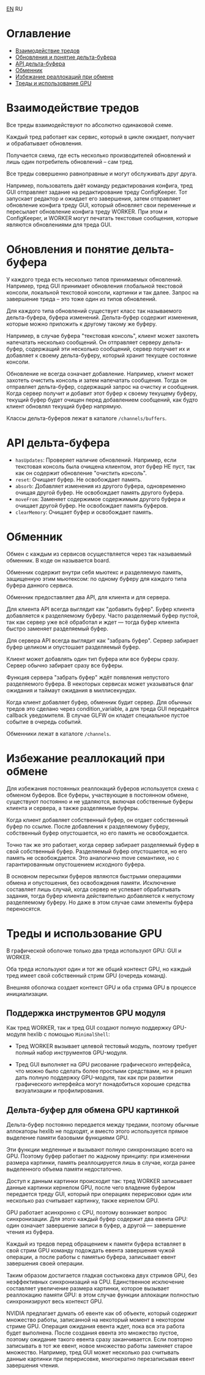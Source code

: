 ﻿[EN](README.md) RU

Оглавление
==========

* [Взаимодействие тредов](#взаимодействие-тредов)
* [Обновления и понятие дельта-буфера](#обновления-и-понятие-дельта-буфера)
* [API дельта-буфера](#api-дельта-буфера)
* [Обменник](#обменник)
* [Избежание реаллокаций при обмене](#избежание-реаллокаций-при-обмене)
* [Треды и использование GPU](#треды-и-использование-gpu)

Взаимодействие тредов
=====================

Все треды взаимодействуют по абсолютно одинаковой схеме.

Каждый тред работает как сервис, который в цикле ожидает, получает и обрабатывает
обновления.

Получается схема, где есть несколько производителей обновлений и лишь один
потребитель обновлений – сам тред.

Все треды совершенно равноправные и могут обслуживать друг друга.

Например, пользователь даёт команду редактирования конфига, тред GUI отправляет
задание на редактирование треду ConfigKeeper. Тот запускает редактор и
ожидает его завершения, затем отправляет обновление конфига треду GUI,
который обновляет свои переменные и пересылает обновление конфига треду WORKER.
При этом и ConfigKeeper, и WORKER могут печатать текстовые сообщения, которые
являются обновлениями для треда GUI.

Обновления и понятие дельта-буфера
==================================

У каждого треда есть несколько типов принимаемых обновлений. Например, тред GUI
принимает обновления глобальной текстовой консоли, локальной текстовой консоли,
картинки и так далее. Запрос на завершение треда – это тоже один из типов
обновлений.

Для каждого типа обновлений существует класс так называемого дельта-буфера,
буфера изменений. Дельта-буфер содержит изменения, которые можно приложить к
другому такому же буферу.

Например, в случае буфера "текстовая консоль", клиент может захотеть напечатать
несколько сообщений. Он отправляет серверу дельта-буфер, содержащий эти
несколько сообщений, сервер получает их и добавляет к своему дельта-буферу,
который хранит текущее состояние консоли.

Обновление не всегда означает добавление. Например, клиент может захотеть
очистить консоль и затем напечатать сообщения. Тогда он отправляет дельта-буфер,
содержащий запрос на очистку и сообщения. Когда сервер получит и добавит этот
буфер к своему текущему буферу, текущий буфер будет очищен перед добавлением
сообщений, как будто клиент обновлял текущий буфер напрямую.

Классы дельта-буферов лежат в каталоге `/channels/buffers`.

API дельта-буфера
=================

* `hasUpdates`: Проверяет наличие обновлений. Например, если текстовая
консоль была очищена клиентом, этот буфер НЕ пуст, так как он содержит
обновление "очистить консоль".
* `reset`: Очищает буфер. Не освобождает память.
* `absorb`: Добавляет изменения из другого буфера, одновременно очищая другой буфер.
Не освобождает память другого буфера.
* `moveFrom`: Заменяет содержимое содержимым другого буфера и очищает другой буфер.
Не освобождает память буферов.
* `clearMemory`: Очищает буфер и освобождает память.

Обменник
========

Обмен с каждым из сервисов осуществляется через так называемый обменник. В коде
он называется board.

Обменник содержит внутри себя мьютекс и разделяемую память, защищенную этим
мьютексом: по одному буферу для каждого типа буфера данного сервиса.

Обменник предоставляет два API, для клиента и для сервера.

Для клиента API всегда выглядит как "добавить буфер". Буфер клиента добавляется
к разделяемому буферу. Часто разделяемый буфер пустой, так как сервер уже всё
обработал и ждет — тогда буфер клиента быстро заменяет разделяемый буфер.

Для сервера API всегда выглядит как "забрать буфер". Сервер забирает буфер
целиком и опустошает разделяемый буфер.

Клиент может добавлять один тип буфера или все буферы сразу. Сервер обычно
забирает сразу все буферы.

Функция сервера "забрать буфер" ждёт появления непустого разделяемого буфера.
В некоторых сервисах может указываться флаг ожидания
и таймаут ожидания в миллисекундах.

Когда клиент добавляет буфер, обменник будит сервер. Для обычных тредов это
сделано через condition_variable, а для треда GUI передаётся callback
уведомителя. В случае GLFW он кладет специальное пустое событие в очередь
событий.

Обменники лежат в каталоге `/channels`.

Избежание реаллокаций при обмене
================================

Для избежания постоянных реаллокаций буферов используется схема с обменом
буферов. Все буферы, участвующие в постоянном обмене, существуют постоянно и
не удаляются, включая собственные буферы клиента и сервера, а также
разделяемые буферы.

Когда клиент добавляет собственный буфер, он отдает собственный буфер по
ссылке. После добавления к разделяемому буферу, собственный буфер опустошается,
но его память не освобождается.

Точно так же это работает, когда сервер забирает разделяемый буфер в свой
собственный буфер. Разделяемый буфер опустошается, но его память не
освобождается. Это аналогично move семантике, но с гарантированным
опустошением исходного буфера.

В основном пересылки буферов являются быстрыми операциями обмена и опустошения,
без освобождения памяти. Исключение составляет лишь случай, когда сервер не
успевает обрабатывать задания, тогда буфер клиента действительно добавляется к
непустому разделяемому буферу. Но даже в этом случае сами элементы буфера
переносятся.

Треды и использование GPU
=========================

В графической оболочке только два треда используют GPU: GUI и WORKER.

Оба треда используют один и тот же общий контекст GPU, но каждый тред имеет свой
собственный стрим GPU (очередь команд).

Внешняя оболочка создает контекст GPU и оба стрима GPU в процессе инициализации.

## Поддержка инструментов GPU модуля

Как тред WORKER, так и тред GUI создают полную поддержку GPU-модуля hexlib с
помощью `MinimalShell`:

* Тред WORKER вызывает целевой тестовый модуль, поэтому требует полный набор
  инструментов GPU-модуля.

* Тред GUI выполняет на GPU рисование графического интерфейса, что можно было
  сделать более простыми средствами, но я решил дать полную поддержку
  GPU-модуля, так как при развитии графического интерфейса могут понадобиться
  хорошие средства визуализации и профилирования.

## Дельта-буфер для обмена GPU картинкой

Дельта-буфер постоянно передается между тредами, поэтому обычные аллокаторы
hexlib не подходят, и вместо этого используется прямое выделение памяти
базовыми функциями GPU.

Эти функции медленные и вызывают полную синхронизацию всего на GPU. Поэтому
буфер работает по жадному принципу: при изменении размера картинки, память
реаллоцируется лишь в случае, когда ранее выделенного объема памяти
недостаточно.

Доступ к данным картинки происходит так: тред WORKER записывает данные
картинки кернелом GPU, после чего владение буфером передается треду GUI, который
при операциях перерисовки один или несколько раз считывает картинку, также
кернелом GPU.

GPU работает асинхронно с CPU, поэтому возникает вопрос синхронизации. Для
этого каждый буфер содержит два евента GPU: один означает завершение записи
в буфер, а другой — завершение чтения из буфера.

Каждый из тредов перед обращением к памяти буфера вставляет в свой стрим GPU
команду подождать евента завершения чужой операции, а после работы с памятью
буфера, записывает евент завершения своей операции.

Таким образом достигается гладкая состыковка двух стримов GPU, без
неэффективных синхронизаций на CPU. Единственное исключение составляет
увеличение размера картинки, которое вызывает реаллокацию памяти GPU: в
этом случае функции аллокации полностью синхронизируют весь контекст GPU.

NVIDIA предлагает думать об евенте как об объекте, который содержит множество
работы, записанной на некоторый момент в некотором стриме GPU. Операция
ожидания евента ждет, пока вся эта работа будет выполнена. После создания
евента это множество пустое, поэтому ожидание такого евента сразу
заканчивается. Если повторно записывать в тот же евент, новое множество
работы заменяет старое множество. Например, тред GUI может несколько раз
считывать данные картинки при перерисовке, многократно перезаписывая евент
завершения чтения.
